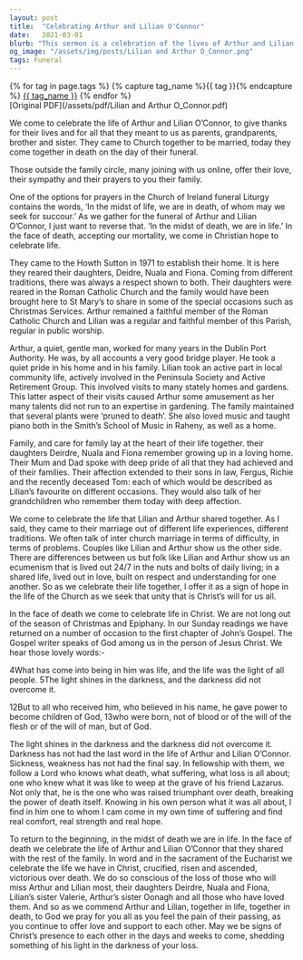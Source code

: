 ```yaml
---
layout: post
title:  "Celebrating Arthur and Lilian O'Connor"
date:   2021-03-01
blurb: "This sermon is a celebration of the lives of Arthur and Lilian O'Connor, a couple who lived their lives in love, respect and understanding. Despite coming from different traditions, they showed an ecumenism lived out in their daily lives. The sermon also emphasizes the Christian hope of life in the face of death, and the light that shines in the darkness."
og_image: "/assets/img/posts/Lilian and Arthur O_Connor.png"
tags: Funeral
---    
```

<div class="tag-pills">
  {% for tag in page.tags %}
    {% capture tag_name %}{{ tag }}{% endcapture %}
    <a href="{{ site.baseurl }}/tag/{{ tag_name | slugify }}" class="tag-pill">{{ tag_name }}</a>
  {% endfor %}
</div>
[Original PDF](/assets/pdf/Lilian and Arthur O_Connor.pdf)

We come to celebrate the life of Arthur and Lilian O’Connor, to give thanks for their lives and for all that they meant to us as parents, grandparents, brother and sister. They came to Church together to be married, today they come together in death on the day of their funeral.

Those outside the family circle, many joining with us online, offer their love, their sympathy and their prayers to you their family.

One of the options for prayers in the Church of Ireland funeral Liturgy contains the words, ‘In the midst of life, we are in death, of whom may we seek for succour.’ As we gather for the funeral of Arthur and Lilian O’Connor, I just want to reverse that. ‘In the midst of death, we are in life.’ In the face of death, accepting our mortality, we come in Christian hope to celebrate life.

They came to the Howth Sutton in 1971 to establish their home. It is here they reared their daughters, Deidre, Nuala and Fiona. Coming from different traditions, there was always a respect shown to both. Their daughters were reared in the Roman Catholic Church and the family would have been brought here to St Mary’s to share in some of the special occasions such as Christmas Services. Arthur remained a faithful member of the Roman Catholic Church and Lilian was a regular and faithful member of this Parish, regular in public worship.

Arthur, a quiet, gentle man, worked for many years in the Dublin Port Authority. He was, by all accounts a very good bridge player. He took a quiet pride in his home and in his family. Lilian took an active part in local community life, actively involved in the Peninsula Society and Active Retirement Group. This involved visits to many stately homes and gardens. This latter aspect of their visits caused Arthur some amusement as her many talents did not run to an expertise in gardening. The family maintained that several plants were ‘pruned to death’. She also loved music and taught piano both in the Smith’s School of Music in Raheny, as well as a home.

Family, and care for family lay at the heart of their life together. their daughters Deirdre, Nuala and Fiona remember growing up in a loving home. Their Mum and Dad spoke with deep pride of all that they had achieved and of their families. Their affection extended to their sons in law, Fergus, Richie and the recently deceased Tom: each of which would be described as Lilian’s favourite on different occasions. They would also talk of her grandchildren who remember them today with deep affection.

We come to celebrate the life that Lilian and Arthur shared together. As I said, they came to their marriage out of different life experiences, different traditions. We often talk of inter church marriage in terms of difficulty, in terms of problems. Couples like Lilian and Arthur show us the other side. There are differences between us but folk like Lilian and Arthur show us an ecumenism that is lived out 24/7 in the nuts and bolts of daily living; in a shared life, lived out in love, built on respect and understanding for one another. So as we celebrate their life together, I offer it as a sign of hope in the life of the Church as we seek that unity that is Christ’s will for us all.

In the face of death we come to celebrate life in Christ. We are not long out of the season of Christmas and Epiphany. In our Sunday readings we have returned on a number of occasion to the first chapter of John’s Gospel. The Gospel writer speaks of God among us in the person of Jesus Christ. We hear those lovely words:-

4What has come into being in him was life, and the life was the light of all people. 5The light shines in the darkness, and the darkness did not overcome it.

12But to all who received him, who believed in his name, he gave power to become children of God, 13who were born, not of blood or of the will of the flesh or of the will of man, but of God.

The light shines in the darkness and the darkness did not overcome it. Darkness has not had the last word in the life of Arthur and Lilian O’Connor. Sickness, weakness has not had the final say. In fellowship with them, we follow a Lord who knows what death, what suffering, what loss is all about; one who knew what it was like to weep at the grave of his friend Lazarus. Not only that, he is the one who was raised triumphant over death, breaking the power of death itself. Knowing in his own person what it was all about, I find in him one to whom I cam come in my own time of suffering and find real comfort, real strength and real hope.

To return to the beginning, in the midst of death we are in life. In the face of death we celebrate the life of Arthur and Lilian O’Connor that they shared with the rest of the family. In word and in the sacrament of the Eucharist we celebrate the life we have in Christ, crucified, risen and ascended, victorious over death. We do so conscious of the loss of those who will miss Arthur and Lilian most, their daughters Deirdre, Nuala and Fiona, Lilian’s sister Valerie, Arthur’s sister Oonagh and all those who have loved them. And so as we commend Arthur and Lilian, together in life, together in death, to God we pray for you all as you feel the pain of their passing, as you continue to offer love and support to each other. May we be signs of Christ’s presence to each other in the days and weeks to come, shedding something of his light in the darkness of your loss.

